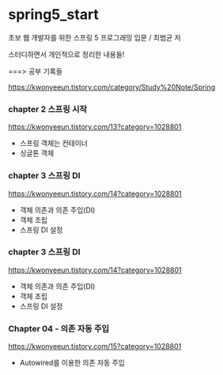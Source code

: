 # spring5_start

초보 웹 개발자를 위한 스프링 5 프로그래밍 입문 / 최범균 저

스터디하면서 개인적으로 정리한 내용들!

===> 공부 기록들 

https://kwonyeeun.tistory.com/category/Study%20Note/Spring


### chapter 2 스프링 시작

https://kwonyeeun.tistory.com/13?category=1028801

 - 스프링 객체는 컨테이너
 - 싱글톤 객체

 

### chapter 3 스프링 DI

https://kwonyeeun.tistory.com/14?category=1028801

 - 객체 의존과 의존 주입(DI)
 - 객체 조립
 - 스프링 DI 설정
 
 
 ### chapter 3 스프링 DI

https://kwonyeeun.tistory.com/14?category=1028801

 - 객체 의존과 의존 주입(DI)
 - 객체 조립
 - 스프링 DI 설정
 
 
 ### Chapter 04 - 의존 자동 주입

https://kwonyeeun.tistory.com/15?category=1028801

- Autowired를 이용한 의존 자동 주입
 
 

 
 
